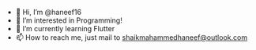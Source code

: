 - 👋 Hi, I’m @haneef16
- 👀 I’m interested in Programming!
- 🌱 I’m currently learning Flutter
- 📫 How to reach me, just mail to shaikmahammedhaneef@outlook.com

<!---
haneef16/haneef16 is a ✨ special ✨ repository because its `README.md` (this file) appears on your GitHub profile.
You can click the Preview link to take a look at your changes.
--->
